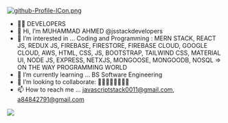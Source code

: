 [![github-Profile-ICon.png](https://i.postimg.cc/Pr5rrN4w/github-Profile-ICon.png)](https://postimg.cc/WtxP5NxN)
- 🔴🔴 DEVELOPERS
- 👋 Hi, I’m MUHAMMAD AHMED @jsstackdevelopers
- 👀 I’m interested in ... Coding and Programming : MERN STACK, REACT JS, REDUX JS, FIREBASE, FIRESTORE, FIREBASE CLOUD, GOOGLE CLOUD, AWS, HTML, CSS, JS, BOOTSTRAP, TAILWIND CSS, MATERIAL UI, NODE JS, EXPRESS, NETXJS, MONGOOSE, MONGOODB, NOSQL => ON THE WAY PROGRAMMING WORLD
- 🌱 I’m currently learning ... BS Software Engineering
- 💞️ I’m looking to collaborate: 🚀🚀🚀🚀🚀🚀🚀🚀
- 📫 How to reach me ... javascriptstack0011@gmail.com, a84842791@gmail.com


<img src="https://github-readme-stats.vercel.app/api?username=jsstackdevelopers&&show_icons=true&title_color=00ff99&icon_color=f2023&text_color=fafafa&bg_color=000">
